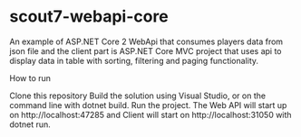 # scout7-webapi-core

An example of ASP.NET Core 2 WebApi that consumes players data from json file and the client part is ASP.NET Core MVC project that uses api to display data in table with sorting, filtering and paging functionality.


How to run

Clone this repository
Build the solution using Visual Studio, or on the command line with dotnet build.
Run the project. The Web API will start up on http://localhost:47285 and Client will start on http://localhost:31050 with dotnet run.

